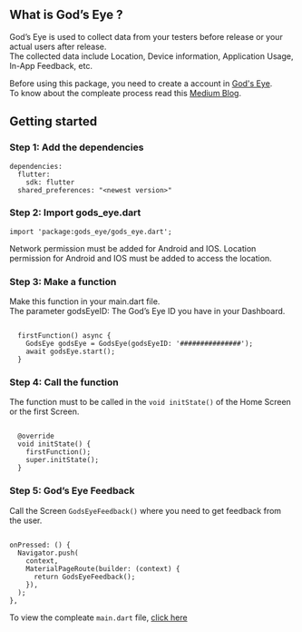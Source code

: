 ## What is God’s Eye ?

God’s Eye is used to collect data from your testers before release or your actual users after release.\
The collected data include Location, Device information, Application Usage, In-App Feedback, etc.

Before using this package, you need to create a account in [God's Eye](). \
To know about the compleate process read this [Medium Blog](https://medium.com/@ajithmanivannan1225/using-gods-eye-in-flutter-c92ffe755ad1).

## Getting started

### Step 1: Add the dependencies

```
dependencies:
  flutter:
    sdk: flutter
  shared_preferences: "<newest version>"
```

### Step 2: Import gods_eye.dart

```
import 'package:gods_eye/gods_eye.dart';
```
Network permission must be added for Android and IOS.
Location permission for Android and IOS must be added to access the location.

### Step 3: Make a function
Make this function in your main.dart file.\
The parameter godsEyeID: The God’s Eye ID you have in your Dashboard.

```

  firstFunction() async {
    GodsEye godsEye = GodsEye(godsEyeID: '###############');
    await godsEye.start();
  }

```

### Step 4: Call the function
The function must to be called in the `void initState()` of the Home Screen or the first Screen.

```

  @override
  void initState() {
    firstFunction();
    super.initState();
  }

```

### Step 5: God’s Eye Feedback
Call the Screen `GodsEyeFeedback()` where you need to get feedback from the user.

```

onPressed: () {
  Navigator.push(
    context,
    MaterialPageRoute(builder: (context) {
      return GodsEyeFeedback();
    }),
  );
},

```

To view the compleate `main.dart` file, [click here](https://pub.dev/packages/gods_eye/example)


